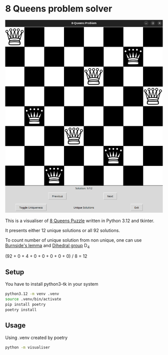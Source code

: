 # 8 Queens problem solver

![demo.png](demo.png)

This is a visualiser of [8 Queens Puzzle](https://en.wikipedia.org/wiki/Eight_queens_puzzle) 
written in Python 3.12 and tkinter.

It presents either 12 unique solutions or all 92 solutions.

To count number of unique solution from non unique, one can use
[Burnside's lemma](https://en.wikipedia.org/wiki/Burnside%27s_lemma) and
[Dihedral group](https://en.wikipedia.org/wiki/Dihedral_group) D<sub>4</sub>

(92 + 0 + 4 + 0 + 0 + 0 + 0 + 0) / 8 = 12

## Setup

You have to install python3-tk in your system
```bash
python3.12 -m venv .venv
source .venv/bin/activate
pip install poetry 
poetry install
```

## Usage
Using .venv created by poetry
```bash
python -m visualiser
```